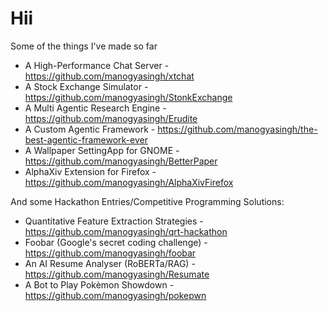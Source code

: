# Hii



Some of the things I've  made so far
 - A High-Performance Chat Server - https://github.com/manogyasingh/xtchat
 - A Stock Exchange Simulator - https://github.com/manogyasingh/StonkExchange
 - A Multi Agentic Research Engine - https://github.com/manogyasingh/Erudite
 - A Custom Agentic Framework - https://github.com/manogyasingh/the-best-agentic-framework-ever
 - A Wallpaper SettingApp for GNOME - https://github.com/manogyasingh/BetterPaper
 - AlphaXiv Extension for Firefox - https://github.com/manogyasingh/AlphaXivFirefox

And some Hackathon Entries/Competitive Programming Solutions:
 - Quantitative Feature Extraction Strategies - https://github.com/manogyasingh/qrt-hackathon
 - Foobar (Google's secret coding challenge) - https://github.com/manogyasingh/foobar
 - An AI Resume Analyser (RoBERTa/RAG) - https://github.com/manogyasingh/Resumate
 - A Bot to Play Pokèmon Showdown - https://github.com/manogyasingh/pokepwn
